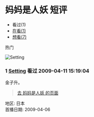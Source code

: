 # 妈妈是人妖 短评

- 看过(1)
- [在看(1)](?status=N)
- [想看(7)](?status=F)

热门

![Setting](https://img1.doubanio.com/icon/u2781232-58.jpg)

### 1 [Setting](https://www.douban.com/people/2781232/) 看过 2009-04-11 15:19:04

金子升。

> [去 妈妈是人妖 的页面](https://movie.douban.com/subject/3566505/)

地区: 日本  
首播日期: 2009-04-06